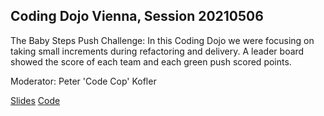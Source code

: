 ## Coding Dojo Vienna, Session 20210506 ##

The Baby Steps Push Challenge: In this Coding Dojo we were focusing on taking small increments during refactoring and delivery. A leader board showed the score of each team and each green push scored points. 

Moderator: Peter 'Code Cop' Kofler

[Slides](https://www.slideshare.net/pkofler/coding-dojo-baby-steps-push-challenge-2021)
[Code](https://github.com/codecop/Parrot-Refactoring-Kata)
